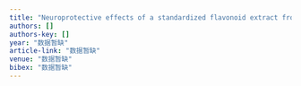 ```yaml
---
title: "Neuroprotective effects of a standardized flavonoid extract from Diospyros kaki leaves"
authors: []
authors-key: []
year: "数据暂缺"
article-link: "数据暂缺"
venue: "数据暂缺"
bibex: "数据暂缺"
---
```

